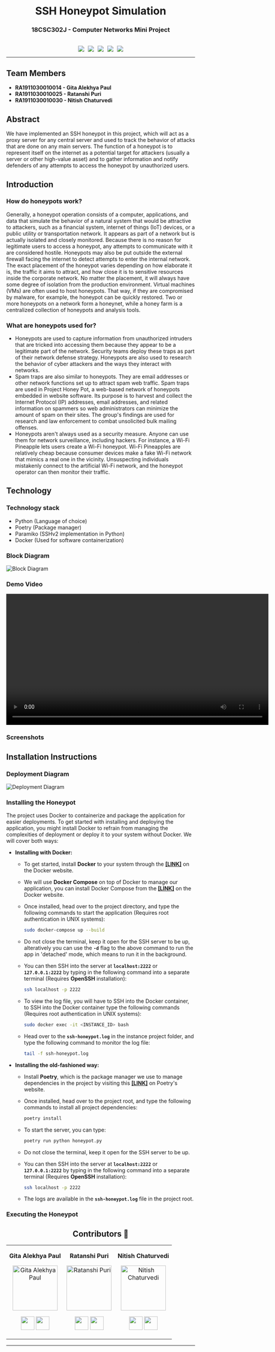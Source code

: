 <div align="center"><h1><strong>SSH Honeypot Simulation</strong></h1></div>
<div align="center"><h3><strong>18CSC302J - Computer Networks Mini Project</strong></h3></div>
<br>
<div align="center"><img style="margin: auto; padding: 0px 5px 0px 5px;" src="https://img.shields.io/badge/Made%20With%20Python-FFD43B?style=for-the-badge&logo=python&logoColor=darkgreen"><img style="margin: auto; padding: 0px 5px 0px 5px;" src="https://img.shields.io/badge/Git-F05032?style=for-the-badge&logo=git&logoColor=white"><img style="margin: auto; padding: 0px 5px 0px 5px;" src="https://img.shields.io/badge/Visual_Studio_Code-0078D4?style=for-the-badge&logo=visual%20studio%20code&logoColor=white"><img style="margin: auto; padding: 0px 5px 0px 5px;" src="https://img.shields.io/badge/Docker-2CA5E0?style=for-the-badge&logo=docker&logoColor=white"><img style="margin: auto; padding: 0px 5px 0px 5px;" src="https://img.shields.io/badge/GitHub-100000?style=for-the-badge&logo=github&logoColor=white"></div>

---

## **Team Members**

- **RA1911030010014 - Gita Alekhya Paul**
- **RA1911030010025 - Ratanshi Puri**
- **RA1911030010030 - Nitish Chaturvedi**

## **Abstract**

We have implemented an SSH honeypot in this project, which will act as a proxy server for any central server and used to track the behavior of attacks that are done on any main servers. The function of a honeypot is to represent itself on the internet as a potential target for attackers (usually a server or other high-value asset) and to gather information and notify defenders of any attempts to access the honeypot by unauthorized users.

## **Introduction**

### **How do honeypots work?**

Generally, a honeypot operation consists of a computer, applications, and data that simulate the behavior of a natural system that would be attractive to attackers, such as a financial system, internet of things (IoT) devices, or a public utility or transportation network. It appears as part of a network but is actually isolated and closely monitored. Because there is no reason for legitimate users to access a honeypot, any attempts to communicate with it are considered hostile.
Honeypots may also be put outside the external firewall facing the internet to detect attempts to enter the internal network. The exact placement of the honeypot varies depending on how elaborate it is, the traffic it aims to attract, and how close it is to sensitive resources inside the corporate network. No matter the placement, it will always have some degree of isolation from the production environment. Virtual machines (VMs) are often used to host honeypots. That way, if they are compromised by malware, for example, the honeypot can be quickly restored. Two or more honeypots on a network form a honeynet, while a honey farm is a centralized collection of honeypots and analysis tools.

### **What are honeypots used for?**

- Honeypots are used to capture information from unauthorized intruders that are tricked into accessing them because they appear to be a legitimate part of the network. Security teams deploy these traps as part of their network defense strategy. Honeypots are also used to research the behavior of cyber attackers and the ways they interact with networks.
- Spam traps are also similar to honeypots. They are email addresses or other network functions set up to attract spam web traffic. Spam traps are used in Project Honey Pot, a web-based network of honeypots embedded in website software. Its purpose is to harvest and collect the Internet Protocol (IP) addresses, email addresses, and related information on spammers so web administrators can minimize the amount of spam on their sites. The group's findings are used for research and law enforcement to combat unsolicited bulk mailing offenses.
- Honeypots aren't always used as a security measure. Anyone can use them for network surveillance, including hackers. For instance, a Wi-Fi Pineapple lets users create a Wi-Fi honeypot. Wi-Fi Pineapples are relatively cheap because consumer devices make a fake Wi-Fi network that mimics a real one in the vicinity. Unsuspecting individuals mistakenly connect to the artificial Wi-Fi network, and the honeypot operator can then monitor their traffic.

## **Technology**

### **Technology stack**

- Python (Language of choice)
- Poetry (Package manager)
- Paramiko (SSHv2 implementation in Python)
- Docker (Used for software containerization)

### **Block Diagram**

![Block Diagram](assets/Block-Diagram.png)

### **Demo Video**

<div align="center">
  <video width="700" alt="Demo Video" loop src="https://user-images.githubusercontent.com/54375111/141642253-db21b491-25cf-47ff-afa1-3fb655270e99.mp4" autoplay/>
</div>

### **Screenshots**

## **Installation Instructions**

### **Deployment Diagram**

![Deployment Diagram](assets/Deployment-Diagram-Vertical.png)

### **Installing the Honeypot**

The project uses Docker to containerize and package the application for easier deployments. To get started with installing and deploying the application, you might install Docker to refrain from managing the complexities of deployment or deploy it to your system without Docker. We will cover both ways:

- **Installing with Docker:**

  - To get started, install **Docker** to your system through the [**[LINK]**](https://docs.docker.com/engine/install/) on the Docker website.
  - We will use **Docker Compose** on top of Docker to manage our application, you can install Docker Compose from the [**[LINK]**](https://docs.docker.com/compose/install/) on the Docker website.
  - Once installed, head over to the project directory, and type the following commands to start the application (Requires root authentication in UNIX systems):

    ```bash
    sudo docker-compose up --build
    ```

  - Do not close the terminal, keep it open for the SSH server to be up, alteratively you can use the **`-d`** flag to the above command to run the app in 'detached' mode, which means to run it in the background.
  - You can then SSH into the server at **`localhost:2222`** or **`127.0.0.1:2222`** by typing in the following command into a separate terminal (Requires **OpenSSH** installation):

    ```bash
    ssh localhost -p 2222
    ```

  - To view the log file, you will have to SSH into the Docker container, to SSH into the Docker container type the following commands (Requires root authentication in UNIX systems):

    ```bash
    sudo docker exec -it <INSTANCE_ID> bash
    ```

  - Head over to the **`ssh-honeypot.log`** in the instance project folder, and type the following command to monitor the log file:

    ```bash
    tail -f ssh-honeypot.log
    ```

- **Installing the old-fashioned way:**

  - Install **Poetry**, which is the package manager we use to manage dependencies in the project by visiting this [**[LINK]**](https://python-poetry.org/docs/#installation) on Poetry's website.
  - Once installed, head over to the project root, and type the following commands to install all project dependencies:

    ```bash
    poetry install
    ```

  - To start the server, you can type:

    ```bash
    poetry run python honeypot.py
    ```

  - Do not close the terminal, keep it open for the SSH server to be up.
  - You can then SSH into the server at **`localhost:2222`** or **`127.0.0.1:2222`** by typing in the following command into a separate terminal (Requires **OpenSSH** installation):

    ```bash
    ssh localhost -p 2222
    ```

  - The logs are available in the **`ssh-honeypot.log`** file in the project root.

### **Executing the Honeypot**

<div align="center"><h2><strong>Contributors 🤝</strong></h2></div>

<table align="center">
<tr align="center">
<td>

**Gita Alekhya Paul**

<p align="center">
<img src = "https://github.com/gitaalekhyapaul.png"  height="120" alt="Gita Alekhya Paul">
</p>
<p align="center">
<a href = "https://github.com/gitaalekhyapaul"><img src = "http://www.iconninja.com/files/241/825/211/round-collaboration-social-github-code-circle-network-icon.svg" width="36" height = "36"/></a>
<a href = "https://www.linkedin.com/in/gitaalekhyapaul/">
<img src = "http://www.iconninja.com/files/863/607/751/network-linkedin-social-connection-circular-circle-media-icon.svg" width="36" height="36"/>
</a>
</p>
</td>

<td>

**Ratanshi Puri**

<p align="center">
<img src = "https://github.com/Ratanshi.png"  height="120" alt="Ratanshi Puri">
</p>
<p align="center">
<a href = "https://github.com/Ratanshi"><img src = "http://www.iconninja.com/files/241/825/211/round-collaboration-social-github-code-circle-network-icon.svg" width="36" height = "36"/></a>
<a href = "https://www.linkedin.com/in/ratanshi/">
<img src = "http://www.iconninja.com/files/863/607/751/network-linkedin-social-connection-circular-circle-media-icon.svg" width="36" height="36"/>
</a>
</p>
</td>

<td>

**Nitish Chaturvedi**

<p align="center">
<img src = "https://github.com/waterupto.png"  height="120" alt="Nitish Chaturvedi">
</p>
<p align="center">
<a href = "https://github.com/waterupto"><img src = "http://www.iconninja.com/files/241/825/211/round-collaboration-social-github-code-circle-network-icon.svg" width="36" height = "36"/></a>
<a href = "https://www.linkedin.com/in/waterupto/">
<img src = "http://www.iconninja.com/files/863/607/751/network-linkedin-social-connection-circular-circle-media-icon.svg" width="36" height="36"/>
</a>
</p>
</td>

</table>

---
